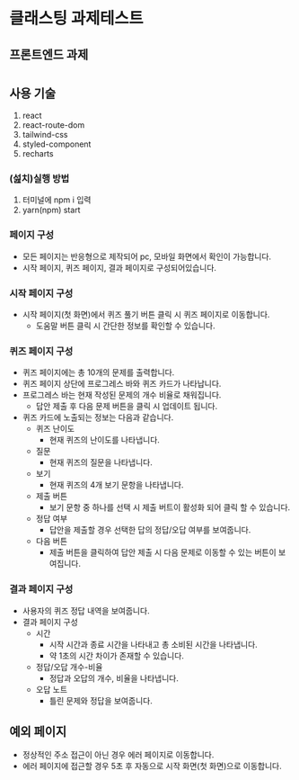 # 클래스팅 과제테스트  

## 프론트엔드 과제  
#  

## 사용 기술
1. react
2. react-route-dom
3. tailwind-css
4. styled-component
5. recharts

### __(섪치)실행 방법__
1. 터미널에 npm i 입력
2. yarn(npm) start 


### __페이지 구성__
- 모든 페이지는 반응형으로 제작되어 pc, 모바일 화면에서 확인이 가능합니다.
- 시작 페이지, 퀴즈 페이지, 결과 페이지로 구성되어있습니다.

### 시작 페이지 구성
- 시작 페이지(첫 화면)에서 퀴즈 풀기 버튼 클릭 시 퀴즈 페이지로 이동합니다.
  - 도움말 버튼 클릭 시 간단한 정보를 확인할 수 있습니다.

### 퀴즈 페이지 구성
- 퀴즈 페이지에는 총 10개의 문제를 출력합니다.
- 퀴즈 페이지 상단에 프로그레스 바와 퀴즈 카드가 나타납니다.
- 프로그레스 바는 현재 작성된 문제의 개수 비율로 채워집니다.
  - 답안 제출 후 다음 문제 버튼을 클릭 시 업데이트 됩니다.
- 퀴즈 카드에 노출되는 정보는 다음과 같습니다.
  - 퀴즈 난이도
    - 현재 퀴즈의 난이도를 나타냅니다.
  - 질문
    - 현재 퀴즈의 질문을 나타냅니다.
  - 보기
    - 현재 퀴즈의 4개 보기 문항을 나타냅니다.
  - 제출 버튼
    - 보기 문항 중 하나를 선택 시 제출 버트이 활성화 되어 클릭 할 수 있습니다.
  - 정답 여부
    - 답안을 제출할 경우 선택한 답의 정답/오답 여부를 보여줍니다.
  - 다음 버튼
    - 제출 버튼을 클릭하여 답안 제출 시 다음 문제로 이동할 수 있는 버튼이 보여집니다.
  
### 결과 페이지 구성
  - 사용자의 퀴즈 정답 내역을 보여줍니다.
  - 결과 페이지 구성
    - 시간
      - 시작 시간과 종료 시간을 나타내고 총 소비된 시간을 나타냅니다.
      - 약 1초의 시간 차이가 존재할 수 있습니다.
    - 정답/오답 개수-비율
      - 정답과 오답의 개수, 비율을 나타냅니다.
    - 오답 노트
      - 틀린 문제와 정답을 보여줍니다.

## 예외 페이지
  - 정상적인 주소 접근이 아닌 경우 에러 페이지로 이동합니다.
  - 에러 페이지에 접근할 경우 5초 후 자동으로 시작 화면(첫 화면)으로 이동합니다.